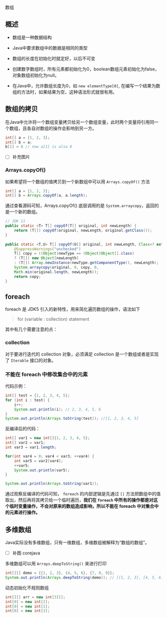 数组

## 概述

- 数组是一种数据结构

- Java中要求数组中的数据是相同的类型
- 数组的长度在初始化时就定好，以后不可变
- 创建数字数组时，所有元素都初始化为0，boolean数组元素初始化为false，对象数组初始化为null。
- 在Java中，允许数组长度为0，如 `new elementType[0]`, 在编写一个结果为数组的方法时，如果结果为空，这种语法形式就很有用。



## 数组的拷贝

在Java中允许将一个数组变量拷贝给另一个数组变量，此时两个变量将引用同一个数组，且各自对数组的操作会影响到另一方。

```java
int[] a = {1, 2, 3};
int[] b = a;
b[1] = 8 // now a[1] is also 8
```

- [ ] 补充图片

### Arrays.copyOf()

如果希望将一个数组的值拷贝到一个新数组中可以用 `Arrays.copyOf()` 方法

```java
int[] a = {1, 2, 3};
int[] b = Arrays.copyOf(a, a.length);
```

通过查看源码可知，Arrays.copyOf() 底层调用的是 `System.arraycopy`，返回的是一个新的数组。

```java
// JDK 11
public static <T> T[] copyOf(T[] original, int newLength) {
	return (T[]) copyOf(original, newLength, original.getClass());
}
    
public static <T,U> T[] copyOf(U[] original, int newLength, Class<? extends T[]> newType {
    @SuppressWarnings("unchecked")
    T[] copy = ((Object)newType == (Object)Object[].class)
    ? (T[]) new Object[newLength]
    : (T[]) Array.newInstance(newType.getComponentType(), newLength);
    System.arraycopy(original, 0, copy, 0,
    Math.min(original.length, newLength));
    return copy;
}
```

## foreach

foreach 是 JDK5 引入的新特性，用来简化遍历数组的操作，语法如下

> for (variable : collection) statement

其中有几个需要注意的点：

### collection

对于要进行迭代的 collection 对象，必须满足 collection 是一个数组或者是实现了 `Iterable`  接口的对象。

### 不能在 foreach 中修改集合中的元素

代码示例：

```java
int[] test = {1, 2, 3, 4, 5};
for (int i : test) {
    i++;
    System.out.println(i); // 2, 3, 4, 5, 6
}
System.out.println(Arrays.toString(test)); //[1, 2, 3, 4, 5]
```

反编译后的代码：

```java
int[] var1 = new int[]{1, 2, 3, 4, 5};
int[] var2 = var1;
int var3 = var1.length;

for(int var4 = 0; var4 < var3; ++var4) {
    int var5 = var2[var4];
    ++var5;
    System.out.println(var5);
}

System.out.println(Arrays.toString(var1));
```

通过观察反编译的代码可知， `foreach` 的内部逻辑是先通过 `[]` 方法把数组中的值取出，然后再将其拷贝给一个临时遍历，**我们在 `foreach` 中所有的操作都是对这个临时变量操作，不会对原来的数组造成影响，所以不能在 foreach 中对集合中的元素进行操作。**



## 多维数组

Java实际没有多维数组，只有一维数组，多维数组被解释为“数组的数组”。

- [ ] 补图 corejava

多维数组可以用 `Arrays.deepToString()`  来进行打印

```java
int[][] demo = {{1, 2, 3}, {4, 5, 6}, {7, 8, 9}};
System.out.println(Arrays.deepToString(demo)); // [[1, 2, 3], [4, 5, 6], [7, 8, 9]]
```

动态初始化不规则数组

````java
int[][] arr = new int[3][];
int[0] = new int[2];
int[0] = new int[1];
int[0] = new int[3];
````

